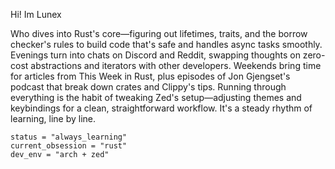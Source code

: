 Hi! Im Lunex

Who dives into Rust's core—figuring out lifetimes, traits, and the borrow checker's rules to build code that's safe and handles async tasks smoothly. Evenings turn into chats on Discord and Reddit, swapping thoughts on zero-cost abstractions and iterators with other developers. Weekends bring time for articles from This Week in Rust, plus episodes of Jon Gjengset's podcast that break down crates and Clippy's tips. Running through everything is the habit of tweaking Zed's setup—adjusting themes and keybindings for a clean, straightforward workflow. It's a steady rhythm of learning, line by line.

```
status = "always_learning"
current_obsession = "rust"
dev_env = "arch + zed"
```

